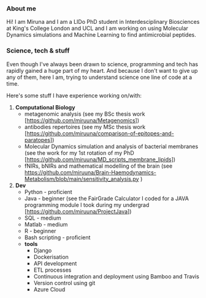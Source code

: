 ### About me
Hi! I am Miruna and I am a LIDo PhD student in Interdesciplinary Biosciences at King's College London and UCL and I am working on using Molecular Dynamics simulations and Machine Learning to find antimicrobial peptides. 

### Science, tech & stuff
Even though I've always been drawn to science, programming and tech has rapidly gained a huge part of my heart. And because I don't want to give up any of them, here I am, trying to understand science one line of code at a time.

Here's some stuff I have experience working on/with:

 1. __Computational Biology__
    * metagenomic analysis (see my BSc thesis work [https://github.com/miruuna/Metagenomics])
    * antibodies repertoires (see my MSc thesis work [https://github.com/miruuna/comparison-of-epitopes-and-paratopes])
    * Molecular Dynamics simulation and analysis of bacterial membranes (see the work for my 1st rotation of my PhD [https://github.com/miruuna/MD_scripts_membrane_lipids])
    * fNIRs, bNIRs and mathematical modelling of the brain (see https://github.com/miruuna/Brain-Haemodynamics-Metabolism/blob/main/sensitivity_analysis.py )
 2. __Dev__
    * Python - proficient
    * Java - beginner (see the FairGrade Calculator I coded for a JAVA programming module I took during my undergrad [https://github.com/miruuna/ProjectJava])
    * SQL - medium
    * Matlab - medium
    * R - beginner
    * Bash scripting - proficient
    * __tools__
      * Django
      * Dockerisation
      * API development
      * ETL processes
      * Continuous integration and deployment using Bamboo and Travis
      * Version control using git
      * Azure Cloud 
